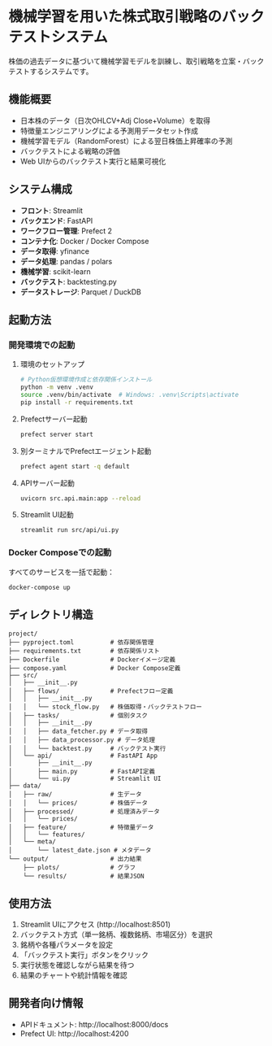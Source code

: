 # 機械学習を用いた株式取引戦略のバックテストシステム

株価の過去データに基づいて機械学習モデルを訓練し、取引戦略を立案・バックテストするシステムです。

## 機能概要

- 日本株のデータ（日次OHLCV+Adj Close+Volume）を取得
- 特徴量エンジニアリングによる予測用データセット作成
- 機械学習モデル（RandomForest）による翌日株価上昇確率の予測
- バックテストによる戦略の評価
- Web UIからのバックテスト実行と結果可視化

## システム構成

- **フロント**: Streamlit
- **バックエンド**: FastAPI
- **ワークフロー管理**: Prefect 2
- **コンテナ化**: Docker / Docker Compose
- **データ取得**: yfinance
- **データ処理**: pandas / polars
- **機械学習**: scikit-learn
- **バックテスト**: backtesting.py
- **データストレージ**: Parquet / DuckDB

## 起動方法

### 開発環境での起動

1. 環境のセットアップ
   ```bash
   # Python仮想環境作成と依存関係インストール
   python -m venv .venv
   source .venv/bin/activate  # Windows: .venv\Scripts\activate
   pip install -r requirements.txt
   ```

2. Prefectサーバー起動
   ```bash
   prefect server start
   ```

3. 別ターミナルでPrefectエージェント起動
   ```bash
   prefect agent start -q default
   ```

4. APIサーバー起動
   ```bash
   uvicorn src.api.main:app --reload
   ```

5. Streamlit UI起動
   ```bash
   streamlit run src/api/ui.py
   ```

### Docker Composeでの起動

すべてのサービスを一括で起動：

```bash
docker-compose up
```

## ディレクトリ構造

```
project/
├── pyproject.toml          # 依存関係管理
├── requirements.txt        # 依存関係リスト
├── Dockerfile              # Dockerイメージ定義
├── compose.yaml            # Docker Compose定義
├── src/
│   ├── __init__.py
│   ├── flows/              # Prefectフロー定義
│   │   ├── __init__.py
│   │   └── stock_flow.py   # 株価取得・バックテストフロー
│   ├── tasks/              # 個別タスク
│   │   ├── __init__.py
│   │   ├── data_fetcher.py # データ取得
│   │   ├── data_processor.py # データ処理
│   │   └── backtest.py     # バックテスト実行
│   └── api/                # FastAPI App
│       ├── __init__.py
│       ├── main.py         # FastAPI定義
│       └── ui.py           # Streamlit UI
├── data/
│   ├── raw/                # 生データ
│   │   └── prices/         # 株価データ
│   ├── processed/          # 処理済みデータ
│   │   └── prices/
│   ├── feature/            # 特徴量データ
│   │   └── features/
│   └── meta/
│       └── latest_date.json # メタデータ
└── output/                 # 出力結果
    ├── plots/              # グラフ
    └── results/            # 結果JSON
```

## 使用方法

1. Streamlit UIにアクセス (http://localhost:8501)
2. バックテスト方式（単一銘柄、複数銘柄、市場区分）を選択
3. 銘柄や各種パラメータを設定
4. 「バックテスト実行」ボタンをクリック
5. 実行状態を確認しながら結果を待つ
6. 結果のチャートや統計情報を確認

## 開発者向け情報

- APIドキュメント: http://localhost:8000/docs
- Prefect UI: http://localhost:4200 